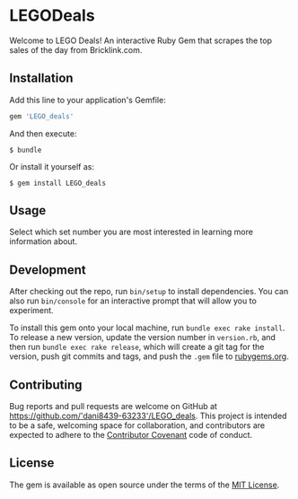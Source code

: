 # LEGODeals

Welcome to LEGO Deals! An interactive Ruby Gem that scrapes the top sales of the day from Bricklink.com.


## Installation

Add this line to your application's Gemfile:

```ruby
gem 'LEGO_deals'
```

And then execute:

    $ bundle

Or install it yourself as:

    $ gem install LEGO_deals

## Usage

Select which set number you are most interested in learning more information about.

## Development

After checking out the repo, run `bin/setup` to install dependencies. You can also run `bin/console` for an interactive prompt that will allow you to experiment.

To install this gem onto your local machine, run `bundle exec rake install`. To release a new version, update the version number in `version.rb`, and then run `bundle exec rake release`, which will create a git tag for the version, push git commits and tags, and push the `.gem` file to [rubygems.org](https://rubygems.org).

## Contributing

Bug reports and pull requests are welcome on GitHub at https://github.com/'dani8439-63233'/LEGO_deals. This project is intended to be a safe, welcoming space for collaboration, and contributors are expected to adhere to the [Contributor Covenant](http://contributor-covenant.org) code of conduct.

## License

The gem is available as open source under the terms of the [MIT License](https://opensource.org/licenses/MIT).
